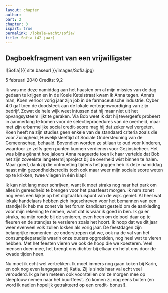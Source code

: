 ```yaml
---
layout: chapter
author: 
part: 2
chapter: 3
ispart: true
permalink: /lokale-wacht/sofia/
title: Sofia (42 jaar)
---
```


## Dagboekfragment van een vrijwilligster

![Sofia]({{ site.baseurl }}/images/Sofia.jpg)

5 februari 2040
Credits: 9,2

Ik was me deze namiddag aan het haasten om al mijn missies van de dag gedaan te krijgen en in de Koele Ketelstraat kwam ik Anna tegen. Anna’s man, Koen verloor vorig jaar zijn job in de farmaceutische industrie. Cyber 4.0 gaf toen de doodsteek aan de lokale vertegenwoordiging van zijn bedrijf. Zowat de hele wijk weet intussen dat hij maar niet uit het opvangsysteem lijkt te geraken. Via Bob weet ik dat hij tevergeefs probeert in aanmerking te komen voor de selectieprocedures van de overheid, maar met zijn erbarmelijke social credit-score mag hij dat zeker wel vergeten. Koen heeft na zijn studies geen enkele van de standaard criteria zoals die voor Zuinigheid, Huwelijksleeftijd of Sociale Ondersteuning van de Gemeenschap, behaald. Bovendien worden ze stilaan te oud voor kinderen, waardoor ze zelfs geen punten kunnen verdienen voor Gezinsbeheer. Het was bijna gênant hoe jaloers Anna reageerde toen ik haar vertelde dat Bob net zijn zoveelste langetermijnproject bij de overheid wist binnen te halen. Maar goed, dankzij die ontmoeting tijdens het joggen heb ik deze namiddag naast mijn gezondheidscredits toch ook maar weer mijn sociale score weten op te krikken, twee vliegen in één klap! 

Ik kan niet lang meer schrijven, want ik moet straks nog naar het park om alles in gereedheid te brengen voor het paasfeest morgen. Ik nam zonet nog eens een kijkje op het digitaal kruispunt van de wijk. geniet. Al heel wat lokale handelaars hebben zich ingeschreven voor het bemannen van een standje! Ik heb me zonet via het forum kandidaat gesteld om de aankleding voor mijn rekening te nemen, want dat is waar ik goed in ben. Ik ga er straks, na mijn ronde bij de senioren, even heen om de boel daar op te fleuren en de standjes te versieren zoals het hoort. Ik hoop dat we dit jaar weer evenveel volk zullen lokken als vorig jaar. De feestdagen zijn belangrijke momenten: ze onderstrepen dat we, ook na de val van het consumptieparadijs waarin onze ouders opgroeiden, nog heel wat te vieren hebben. Met het feesten vieren we ook  de hoop die we koesteren. Veel mensen doen mee, het brengt ons dichter bij elkaar en helpt ons door de kwade tijden heen.

Nu moet ik echt wel vertrekken. Ik moet immers nog gaan koken bij Karin, en ook nog even langsgaan bij Katia. Zij is sinds haar val echt veel verouderd. Ik ga hen meteen ook voorstellen om ze morgen mee op sleeptouw nemen naar het buurtfeest. Zo komen zij nog eens buiten (en word ik nadien hopelijk getrakteerd op een credit- bonus!).